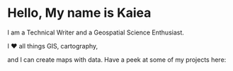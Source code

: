 <!DOCTYPE html>
<html>
<body>

<h1>Hello, My name is Kaiea</h1>
<p>I am a Technical Writer and a Geospatial Science Enthusiast.</p>
<p>I &#9829; all things GIS, cartography,</p>
<p>and I can create maps with data.  Have a peek at some of my projects here:</p>
<a href="https://wordpress.com/page/geospatialscience601770360.wordpress.com>"My GIS Portfolio<a/>
</body>
</html>
